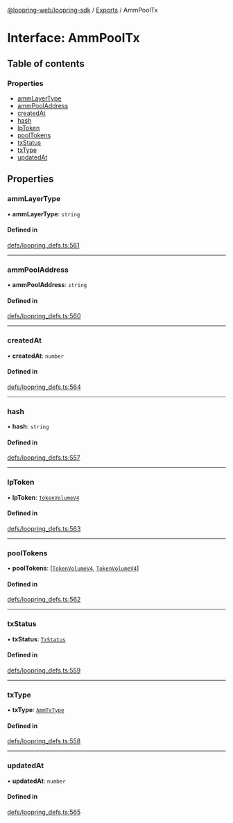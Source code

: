 [@loopring-web/loopring-sdk](../README.md) / [Exports](../modules.md) / AmmPoolTx

# Interface: AmmPoolTx

## Table of contents

### Properties

- [ammLayerType](AmmPoolTx.md#ammlayertype)
- [ammPoolAddress](AmmPoolTx.md#ammpooladdress)
- [createdAt](AmmPoolTx.md#createdat)
- [hash](AmmPoolTx.md#hash)
- [lpToken](AmmPoolTx.md#lptoken)
- [poolTokens](AmmPoolTx.md#pooltokens)
- [txStatus](AmmPoolTx.md#txstatus)
- [txType](AmmPoolTx.md#txtype)
- [updatedAt](AmmPoolTx.md#updatedat)

## Properties

### ammLayerType

• **ammLayerType**: `string`

#### Defined in

[defs/loopring_defs.ts:561](https://github.com/Loopring/loopring_sdk/blob/fd60be9/src/defs/loopring_defs.ts#L561)

___

### ammPoolAddress

• **ammPoolAddress**: `string`

#### Defined in

[defs/loopring_defs.ts:560](https://github.com/Loopring/loopring_sdk/blob/fd60be9/src/defs/loopring_defs.ts#L560)

___

### createdAt

• **createdAt**: `number`

#### Defined in

[defs/loopring_defs.ts:564](https://github.com/Loopring/loopring_sdk/blob/fd60be9/src/defs/loopring_defs.ts#L564)

___

### hash

• **hash**: `string`

#### Defined in

[defs/loopring_defs.ts:557](https://github.com/Loopring/loopring_sdk/blob/fd60be9/src/defs/loopring_defs.ts#L557)

___

### lpToken

• **lpToken**: [`TokenVolumeV4`](TokenVolumeV4.md)

#### Defined in

[defs/loopring_defs.ts:563](https://github.com/Loopring/loopring_sdk/blob/fd60be9/src/defs/loopring_defs.ts#L563)

___

### poolTokens

• **poolTokens**: [[`TokenVolumeV4`](TokenVolumeV4.md), [`TokenVolumeV4`](TokenVolumeV4.md)]

#### Defined in

[defs/loopring_defs.ts:562](https://github.com/Loopring/loopring_sdk/blob/fd60be9/src/defs/loopring_defs.ts#L562)

___

### txStatus

• **txStatus**: [`TxStatus`](../enums/TxStatus.md)

#### Defined in

[defs/loopring_defs.ts:559](https://github.com/Loopring/loopring_sdk/blob/fd60be9/src/defs/loopring_defs.ts#L559)

___

### txType

• **txType**: [`AmmTxType`](../enums/AmmTxType.md)

#### Defined in

[defs/loopring_defs.ts:558](https://github.com/Loopring/loopring_sdk/blob/fd60be9/src/defs/loopring_defs.ts#L558)

___

### updatedAt

• **updatedAt**: `number`

#### Defined in

[defs/loopring_defs.ts:565](https://github.com/Loopring/loopring_sdk/blob/fd60be9/src/defs/loopring_defs.ts#L565)
